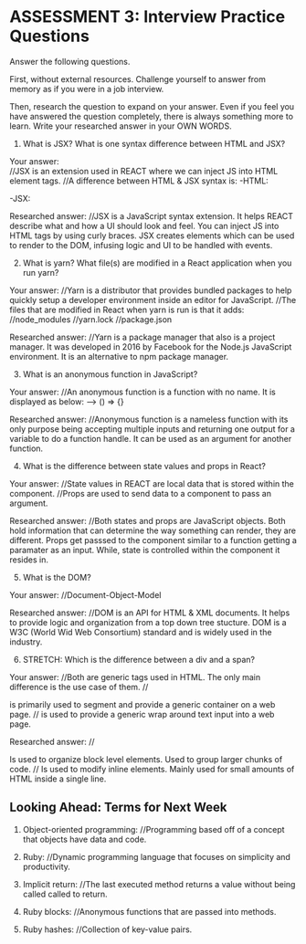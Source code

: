 # ASSESSMENT 3: Interview Practice Questions

Answer the following questions.

First, without external resources. Challenge yourself to answer from memory as if you were in a job interview.

Then, research the question to expand on your answer. Even if you feel you have answered the question completely, there is always something more to learn. Write your researched answer in your OWN WORDS.



1. What is JSX? What is one syntax difference between HTML and JSX?

Your answer:  
    //JSX is an extension used in REACT where we can inject JS into HTML element tags.
    //A difference between HTML & JSX syntax is:
        -HTML: <div></div>
        -JSX: <div />

Researched answer:
    //JSX is a JavaScript syntax extension. It helps REACT describe what and how a UI should look and feel. You can inject JS into HTML tags by using curly braces. JSX creates elements which can be used to render to the DOM, infusing logic and UI to be handled with events.



2. What is yarn? What file(s) are modified in a React application when you run yarn?

Your answer:
    //Yarn is a distributor that provides bundled packages to help quickly setup a developer environment inside an editor for JavaScript.
    //The files that are modified in React when yarn is run is that it adds:
        //node_modules
        //yarn.lock
        //package.json

Researched answer:
    //Yarn is a package manager that also is a project manager. It was developed in 2016 by Facebook for the Node.js JavaScript environment. It is an alternative to npm package manager.



3. What is an anonymous function in JavaScript?

Your answer:
    //An anonymous function is a function with no name. It is displayed as below:
        -->         () => {}

Researched answer:
    //Anonymous function is a nameless function with its only purpose being accepting multiple inputs and returning one output for a variable to do a function handle. It can be used as an argument for another function.



4. What is the difference between state values and props in React?

Your answer:
    //State values in REACT are local data that is stored within the component.
    //Props are used to send data to a component to pass an argument.

Researched answer:
    //Both states and props are JavaScript objects. Both hold information that can determine the way something can render, they are different. Props get passsed to the component similar to a function getting a paramater as an input. While, state is controlled within the component it resides in.



5. What is the DOM?

Your answer:
    //Document-Object-Model

Researched answer:
    //DOM is an API for HTML & XML documents. It helps to provide logic and organization from a top down tree stucture. DOM is a W3C (World Wid Web Consortium) standard and is widely used in the industry.



6. STRETCH: Which is the difference between a div and a span?

Your answer:
    //Both are generic tags used in HTML. The only main difference is the use case of them.
        //<div> is primarily used to segment and provide a generic container on a web page.
        //<span> is used to provide a generic wrap around text input into a web page.

Researched answer:
    //<div> Is used to organize block level elements. Used to group larger chunks of code.
    //<span> Is used to modify inline elements. Mainly used for small amounts of HTML inside a single line.

## Looking Ahead: Terms for Next Week

1. Object-oriented programming:
    //Programming based off of a concept that objects have data and code.

2. Ruby:
    //Dynamic programming language that focuses on simplicity and productivity.

3. Implicit return:
    //The last executed method returns a value without being called called to return.

4. Ruby blocks:
    //Anonymous functions that are passed into methods.

5. Ruby hashes:
    //Collection of key-value pairs.